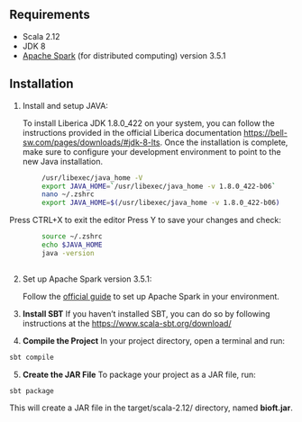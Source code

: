 ## Requirements
- Scala 2.12 
- JDK 8
- [Apache Spark](https://spark.apache.org/) (for distributed computing) version 3.5.1


## Installation

1. Install and setup JAVA:

    To install Liberica JDK 1.8.0_422 on your system, you can follow the instructions provided in the official Liberica documentation https://bell-sw.com/pages/downloads/#jdk-8-lts. Once the installation is complete, make sure to configure your development environment to point to the new Java installation.

```bash
        /usr/libexec/java_home -V
        export JAVA_HOME=`/usr/libexec/java_home -v 1.8.0_422-b06`
        nano ~/.zshrc
        export JAVA_HOME=$(/usr/libexec/java_home -v 1.8.0_422-b06)
```
Press CTRL+X to exit the editor Press Y to save your changes and check:
        
```bash        
        source ~/.zshrc
        echo $JAVA_HOME
        java -version
 
```
2. Set up Apache Spark version 3.5.1:

    Follow the [official guide](https://spark.apache.org/docs/latest/index.html) to set up Apache Spark in your environment.

3. **Install SBT**
If you haven’t installed SBT, you can do so by following instructions at the https://www.scala-sbt.org/download/

4. **Compile the Project**
In your project directory, open a terminal and run:

```bash
sbt compile
```
5. **Create the JAR File**
To package your project as a JAR file, run:

```bash
sbt package
```

This will create a JAR file in the target/scala-2.12/ directory, named **bioft.jar**.



